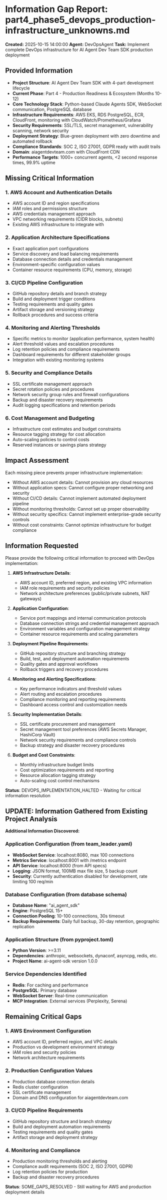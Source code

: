 # Information Gap Report: part4_phase5_devops_production-infrastructure_unknowns.md

**Created:** 2025-10-15 14:00:00
**Agent:** DevOpsAgent
**Task:** Implement complete DevOps infrastructure for AI Agent Dev Team SDK production deployment

## Provided Information
- **Project Structure**: AI Agent Dev Team SDK with 4-part development lifecycle
- **Current Phase**: Part 4 - Production Readiness & Ecosystem (Months 10-12)
- **Core Technology Stack**: Python-based Claude Agents SDK, WebSocket communication, PostgreSQL database
- **Infrastructure Requirements**: AWS EKS, RDS PostgreSQL, ECR, CloudFront, monitoring with CloudWatch/Prometheus/Grafana
- **Security Requirements**: SSL/TLS, secret management, vulnerability scanning, network security
- **Deployment Strategy**: Blue-green deployment with zero downtime and automated rollback
- **Compliance Standards**: SOC 2, ISO 27001, GDPR ready with audit trails
- **Domain**: aiagentdevteam.com with CloudFront CDN
- **Performance Targets**: 1000+ concurrent agents, <2 second response times, 99.9% uptime

## Missing Critical Information

### 1. AWS Account and Authentication Details
- AWS account ID and region specifications
- IAM roles and permissions structure
- AWS credentials management approach
- VPC networking requirements (CIDR blocks, subnets)
- Existing AWS infrastructure to integrate with

### 2. Application Architecture Specifications
- Exact application port configurations
- Service discovery and load balancing requirements
- Database connection details and credentials management
- Environment-specific configuration values
- Container resource requirements (CPU, memory, storage)

### 3. CI/CD Pipeline Configuration
- GitHub repository details and branch strategy
- Build and deployment trigger conditions
- Testing requirements and quality gates
- Artifact storage and versioning strategy
- Rollback procedures and success criteria

### 4. Monitoring and Alerting Thresholds
- Specific metrics to monitor (application performance, system health)
- Alert threshold values and escalation procedures
- Log retention policies and compliance requirements
- Dashboard requirements for different stakeholder groups
- Integration with existing monitoring systems

### 5. Security and Compliance Details
- SSL certificate management approach
- Secret rotation policies and procedures
- Network security group rules and firewall configurations
- Backup and disaster recovery requirements
- Audit logging specifications and retention periods

### 6. Cost Management and Budgeting
- Infrastructure cost estimates and budget constraints
- Resource tagging strategy for cost allocation
- Auto-scaling policies to control costs
- Reserved instances or savings plans strategy

## Impact Assessment
Each missing piece prevents proper infrastructure implementation:
- Without AWS account details: Cannot provision any cloud resources
- Without application specs: Cannot configure proper networking and security
- Without CI/CD details: Cannot implement automated deployment pipeline
- Without monitoring thresholds: Cannot set up proper observability
- Without security specifics: Cannot implement enterprise-grade security controls
- Without cost constraints: Cannot optimize infrastructure for budget compliance

## Information Requested
Please provide the following critical information to proceed with DevOps implementation:

1. **AWS Infrastructure Details**:
   - AWS account ID, preferred region, and existing VPC information
   - IAM role requirements and security policies
   - Network architecture preferences (public/private subnets, NAT gateways)

2. **Application Configuration**:
   - Service port mappings and internal communication protocols
   - Database connection strings and credential management approach
   - Environment variables and configuration management strategy
   - Container resource requirements and scaling parameters

3. **Deployment Pipeline Requirements**:
   - GitHub repository structure and branching strategy
   - Build, test, and deployment automation requirements
   - Quality gates and approval workflows
   - Rollback triggers and recovery procedures

4. **Monitoring and Alerting Specifications**:
   - Key performance indicators and threshold values
   - Alert routing and escalation procedures
   - Compliance monitoring and reporting requirements
   - Dashboard access control and customization needs

5. **Security Implementation Details**:
   - SSL certificate procurement and management
   - Secret management tool preferences (AWS Secrets Manager, HashiCorp Vault)
   - Network security requirements and compliance controls
   - Backup strategy and disaster recovery procedures

6. **Budget and Cost Constraints**:
   - Monthly infrastructure budget limits
   - Cost optimization requirements and reporting
   - Resource allocation tagging strategy
   - Auto-scaling cost control mechanisms

**Status**: DEVOPS_IMPLEMENTATION_HALTED - Waiting for critical information resolution

## UPDATE: Information Gathered from Existing Project Analysis

**Additional Information Discovered:**

### Application Configuration (from team_leader.yaml)
- **WebSocket Service**: localhost:8080, max 100 connections
- **Metrics Service**: localhost:8001 with /metrics endpoint  
- **API Service**: localhost:8000 (from API specs)
- **Logging**: JSON format, 100MB max file size, 5 backup count
- **Security**: Currently authentication disabled for development, rate limiting 100 req/min

### Database Configuration (from database schema)
- **Database Name**: "ai_agent_sdk"
- **Engine**: PostgreSQL 15+
- **Connection Pooling**: 10-100 connections, 30s timeout
- **Backup Requirements**: Daily full backup, 30-day retention, geographic replication

### Application Structure (from pyproject.toml)
- **Python Version**: >=3.11
- **Dependencies**: anthropic, websockets, dynaconf, asyncpg, redis, etc.
- **Project Name**: ai-agent-sdk version 1.0.0

### Service Dependencies Identified
- **Redis**: For caching and performance
- **PostgreSQL**: Primary database
- **WebSocket Server**: Real-time communication
- **MCP Integration**: External services (Perplexity, Serena)

## Remaining Critical Gaps

### 1. AWS Environment Configuration
- AWS account ID, preferred region, and VPC details
- Production vs development environment strategy
- IAM roles and security policies
- Network architecture requirements

### 2. Production Configuration Values
- Production database connection details
- Redis cluster configuration
- SSL certificate management
- Domain and DNS configuration for aiagentdevteam.com

### 3. CI/CD Pipeline Requirements
- GitHub repository structure and branch strategy
- Build and deployment automation requirements
- Testing requirements and quality gates
- Artifact storage and deployment strategy

### 4. Monitoring and Compliance
- Production monitoring thresholds and alerting
- Compliance audit requirements (SOC 2, ISO 27001, GDPR)
- Log retention policies for production
- Backup and disaster recovery procedures

**Status**: SOME_GAPS_RESOLVED - Still waiting for AWS and production deployment details

